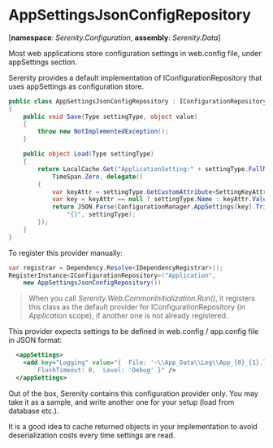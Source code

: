 # AppSettingsJsonConfigRepository

[**namespace**: *Serenity.Configuration*, **assembly**: *Serenity.Data*]

Most web applications store configuration settings in web.config file, under appSettings section.

Serenity provides a default implementation of IConfigurationRepository that uses appSettings as configuration store.

```cs
public class AppSettingsJsonConfigRepository : IConfigurationRepository
{
    public void Save(Type settingType, object value)
    {
        throw new NotImplementedException();
    }

    public object Load(Type settingType)
    {
        return LocalCache.Get("ApplicationSetting:" + settingType.FullName,
            TimeSpan.Zero, delegate()
        {
            var keyAttr = settingType.GetCustomAttribute<SettingKeyAttribute>();
            var key = keyAttr == null ? settingType.Name : keyAttr.Value;
            return JSON.Parse(ConfigurationManager.AppSettings[key].TrimToNull() ??
                "{}", settingType);
        });
    }
}
```

To register this provider manually:

```cs
var registrar = Dependency.Resolve<IDependencyRegistrar>();
RegisterInstance<IConfigurationRepository>("Application",
    new AppSettingsJsonConfigRepository())
```

> When you call *Serenity.Web.CommonInitialization.Run()*, it registers this class as the default provider for IConfigurationRepository (in *Application* scope), if another one is not already registered.


This provider expects settings to be defined in web.config / app.config file in JSON format:

```xml
  <appSettings>
    <add key="Logging" value="{  File: '~\\App_Data\\Log\\App_{0}_{1}.log',
        FlushTimeout: 0,  Level: 'Debug' }" />
  </appSettings>
```

Out of the box, Serenity contains this configuration provider only. You may take it as a sample, and write another one for your setup (load from database etc.).

It is a good idea to cache returned objects in your implementation to avoid deserialization costs every time settings are read.

